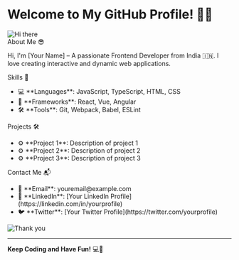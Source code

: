 # <span class="header">Welcome to My GitHub Profile! 🎉✨</span>

<img src="https://media.giphy.com/media/l1J9u3TZfpmeDLkD6/giphy.gif" alt="Hi there" class="image-center">

<div class="section">
  <span class="subheader">About Me 😎</span>
  <p>Hi, I'm [Your Name] – A passionate Frontend Developer from India 🇮🇳. I love creating interactive and dynamic web applications.</p>
</div>

<div class="section">
  <span class="subheader">Skills 🚀</span>
  <ul>
    <li><span class="emoji">💻</span> **Languages**: JavaScript, TypeScript, HTML, CSS</li>
    <li><span class="emoji">🔧</span> **Frameworks**: React, Vue, Angular</li>
    <li><span class="emoji">🛠️</span> **Tools**: Git, Webpack, Babel, ESLint</li>
  </ul>
</div>

<div class="section">
  <span class="subheader">Projects 🛠️</span>
  <ul>
    <li><span class="emoji">⚙️</span> **Project 1**: Description of project 1</li>
    <li><span class="emoji">⚙️</span> **Project 2**: Description of project 2</li>
    <li><span class="emoji">⚙️</span> **Project 3**: Description of project 3</li>
  </ul>
</div>

<div class="section">
  <span class="subheader">Contact Me 📬</span>
  <ul>
    <li><span class="emoji">📧</span> **Email**: youremail@example.com</li>
    <li><span class="emoji">🔗</span> **LinkedIn**: [Your LinkedIn Profile](https://linkedin.com/in/yourprofile)</li>
    <li><span class="emoji">🐦</span> **Twitter**: [Your Twitter Profile](https://twitter.com/yourprofile)</li>
  </ul>
</div>

<img src="https://media.giphy.com/media/xTiTnn5aEwDs8UhwpC/giphy.gif" alt="Thank you" class="image-center">

---

<span class="header">**Keep Coding and Have Fun!** 💻🎉</span>
